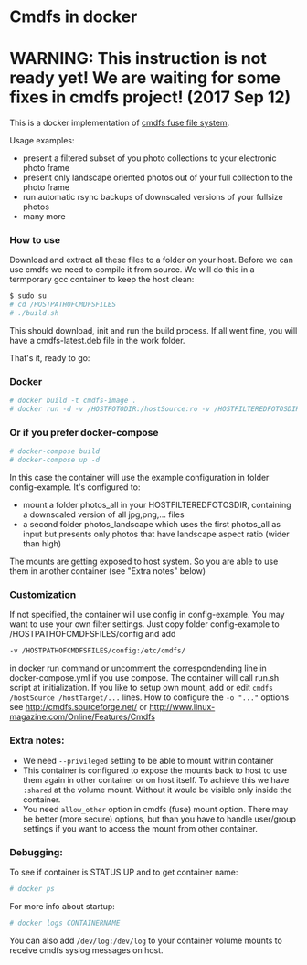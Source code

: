 # Cmdfs in docker
# WARNING: This instruction is not ready yet! We are waiting for some fixes in cmdfs project! (2017 Sep 12)
This is a docker implementation of [cmdfs fuse file system](https://github.com/mikeswain/cmdfs).

Usage examples:
- present a filtered subset of you photo collections to your electronic photo frame
- present only landscape oriented photos out of your full collection to the photo frame
- run automatic rsync backups of downscaled versions of your fullsize photos
- many more

### How to use

Download and extract all these files to a folder on your host.
Before we can use cmdfs we need to compile it from source. We will do this in a termporary gcc container to keep the host clean:

```sh
$ sudo su
# cd /HOSTPATHOFCMDFSFILES
# ./build.sh
```

This should download, init and run the build process. If all went fine, you will have a cmdfs-latest.deb file in the work folder.

That's it, ready to go:
### Docker
```sh
# docker build -t cmdfs-image .
# docker run -d -v /HOSTFOTODIR:/hostSource:ro -v /HOSTFILTEREDFOTOSDIR:/hostTarget:shared --privileged cmdfs-image
```

### Or if you prefer docker-compose
```sh
# docker-compose build
# docker-compose up -d
```

In this case the container will use the example configuration in folder config-example. It's configured to:
- mount a folder photos_all in your HOSTFILTEREDFOTOSDIR, containing a downscaled version of all jpg,png,... files 
- a second folder photos_landscape which uses the first photos_all as input but presents only photos that have landscape aspect ratio (wider than high)

The mounts are getting exposed to host system. So you are able to use them in another container (see "Extra notes" below)

### Customization
If not specified, the container will use config in config-example. You may want to use your own filter settings. Just copy folder config-example to /HOSTPATHOFCMDFSFILES/config and add 
```sh
-v /HOSTPATHOFCMDFSFILES/config:/etc/cmdfs/
```
in docker run command or uncomment the correspondending line in docker-compose.yml if you use compose.
The container will call run.sh script at initialization. If you like to setup own mount, add or edit `cmdfs /hostSource /hostTarget/...` lines.
How to configure the `-o "..."` options see http://cmdfs.sourceforge.net/ or http://www.linux-magazine.com/Online/Features/Cmdfs

### Extra notes:
- We need `--privileged` setting to be able to mount within container
- This container is configured to expose the mounts back to host to use them again in other container or on host itself. To achieve this we have `:shared` at the volume mount. Without it would be visible only inside the container. 
- You need `allow_other` option in cmdfs (fuse) mount option. There may be better (more secure) options, but than you have to handle user/group settings if you want to access the mount from other container.
### Debugging:
To see if container is STATUS UP and to get container name:
```sh
# docker ps
```

For more info about startup:
```sh
# docker logs CONTAINERNAME
```

You can also add `/dev/log:/dev/log` to your container volume mounts to receive cmdfs syslog messages on host.
